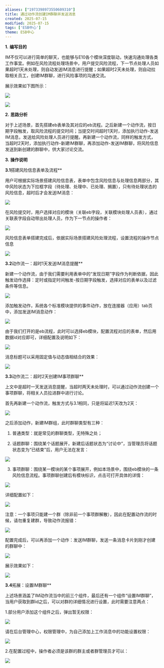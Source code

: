 ```yaml
---
aliases: ["1973398973550609310"]
title: 通过动作流创建IM群聊并发送消息
created: 2025-07-15
modified: 2025-07-15
tags: ['ESB中心']
theme: ESB中心
---
```


**1.** **编写目的**

IM不仅可以进行简单的聊天，也能够与E10各个模块深度联动，快速沟通处理各类工作事宜。例如在风险流程处理场景中，用户提交风险流程，下一节点处理人员如果超时1天未处理，则自动发送IM消息进行提醒；如果超时2天未处理，则自动拉取相关员工，创建IM群聊，进行风险事项的沟通交流。

展示效果如下图所示：

![](4f28270893937d093da7077aafa419ab.jpg)

![](6cd01f84450f4c49d96e41d1aabbedf9.jpg)

**2.** **思路分析**

对于上述场景，首先搭建eb表单及其对应的eb流程。之后新建一个动作流，按日期字段触发，取风险流程的提交时间；当提交时间超时1天时，添加执行动作-发送IM消息，发送给风险处理人员进行提醒。再新建一个动作流，同样的触发方式，当超时2天时，添加执行动作-新建IM群聊，再添加动作-发送IM群聊，将风险信息发送到新创建的群聊中，供大家讨论交流。

**3.** **操作说明**

**3.1**搭建风险信息表单及流程**

用户可根据实际场景搭建风险信息表，表单中包含风险信息与处理信息两部分，其中风险状态为下拉框字段（待处理、处理中、已处理、搁置），只有待处理状态的风险信息，超时后才会发送IM消息：

![](9bde681a1b1084164ac7ead6a20a9b8d.jpg)

在风险提交时，用户选择对应的模块（关联eb字段，关联模块处理人员表），通过关联表字段自动带出处理人员，作为下一节点的操作者：

![](0d054051208de254c5b840fcbc4887d0.jpg)

风险信息表单搭建完成后，依据实际场景搭建风险处理流程，设置流程的操作节点信息

![](d996e41235a3bbe1bb1357bbd2b2d822.jpg)

**3.2**动作流一：超时1天发送IM消息提醒**

新建一个动作流，由于我们需要利用表单中的“发现日期”字段作为判断依据，因此触发动作选择：定时或指定时间触发-按日期字段触发，选择对应的表单以及过滤条件等信息。

![](2eb503b8013997ee56b52acd7b210c88.jpg)

添加触发动作，系统各个标准模块提供的事件动作，放在连接器（应用）tab页中，添加发送IM消息动作：

![](b7a67283049a8a49514a9eb24ca03127.jpg)

由于我们打开的是eb流程，此时可以选择eb模块，配置流程对应的表单，然后用数据id对应即可，详细配置及说明如下：

![](71465ed1d231eef7fe8dd87fda732554.jpg)

消息标题可以采用固定值与动态值相结合的效果：

![](737c54e0109214c515a78ec6c65cf32b.jpg)

**3.3**动作流二：超时2天创建IM事项群聊**

上文中是超时一天发送消息提醒，当超时两天未处理时，可以通过动作流创建一个事项群聊，将相关人员拉进群中进行讨论。

首先再新建一个动作流，触发方式与3.1相同，只是将延迟1天改为2天：

![](6757966b9fce60edd1875c11f8f30cde.jpg)

之后添加动作，新建IM群组，此时群聊类型有三种：

1. 普通类型：就是常见的群聊类型，无特殊之处；

2. 话题群聊：围绕某个话题展开，新建后话题状态为“讨论中”，当管理员将话题状态变为“已结束”后，用户无法在发言：

![](9d0720f268e6c565aaa464509a5e05ef.jpg)

3. 事项群聊：围绕某一模块的某个事项展开，例如本场景中，围绕eb模块的一条风险信息流程。事项群聊创建后有模块标识，点击可打开具体的详情：

![](44991853e361f4f6e22e1d4146114394.jpg)

详细配置如下：

![](e7d7a7b5ccbec6c418a97134dd00da87.jpg)

注意：一个事项只能建一个群（除非前一个事项群解散），因此在配置动作流的时候，请勿重复建群，导致动作流报错：

![](5fa029f7a17a85fed9ba540a8ea9b03d.jpg)

配置完成后，可以再添加一个动作：发送IM群聊，发送一条消息卡片到刚才创建的群聊中：

![](de3a9f12ec0686f8cbd9b4f6ad02dffb.jpg)

展示效果如下：

![](efca2c3f23cc2152104ce705ba2d5e05.jpg)

**3.4**拓展：设置IM群聊**

上述场景涵盖了IM动作流当中的前三个组件，最后还有一个组件“设置IM群聊”，当用户获取到群id之后，可以对群的详细情况进行设置，此时需要注意两点：

1.部分用户添加这个组件之后，弹出暂无权限：

![](dc423c4ca2f7980e8c6afddb282f4601.jpg)

请在后台管理中心，权限管理中，为自己添加上工作消息中的功能设置权限：

![](53880a8ad43abea798cb3061394762c2.jpg)

2.在配置过程中，操作者必须是该群的群主或者群管理员才可以：

![](2500ed688856305e89fb2ab02a89e2b6.jpg)